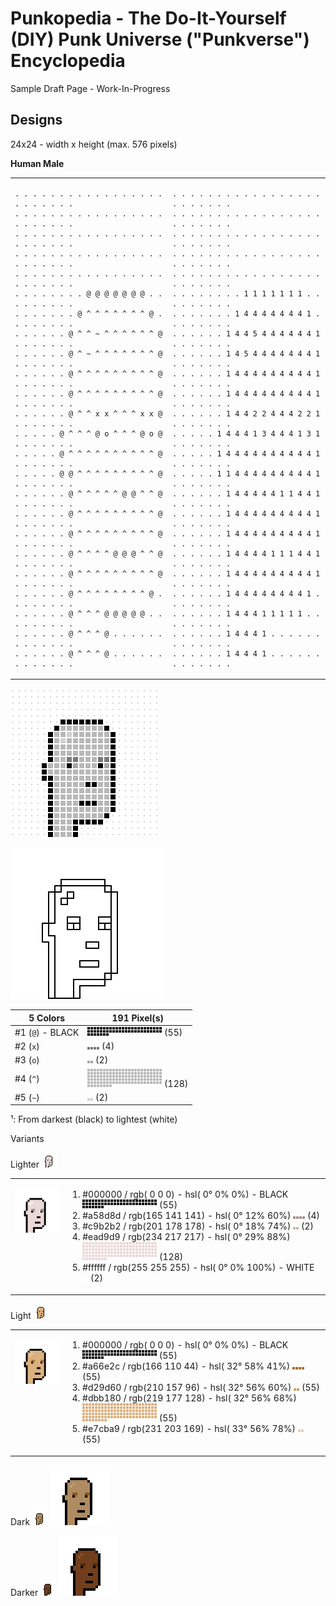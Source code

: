 # Punkopedia  - The Do-It-Yourself (DIY) Punk Universe ("Punkverse") Encyclopedia


Sample Draft Page - Work-In-Progress



## Designs

24x24 - width x height  (max. 576 pixels)


**Human Male**


<table width="100%">
<tr>
<td markdown="1" style="vertical-align: top;">

```
. . . . . . . . . . . . . . . . . . . . . . . .
. . . . . . . . . . . . . . . . . . . . . . . .
. . . . . . . . . . . . . . . . . . . . . . . .
. . . . . . . . . . . . . . . . . . . . . . . .
. . . . . . . . . . . . . . . . . . . . . . . .
. . . . . . . . @ @ @ @ @ @ @ . . . . . . . . .
. . . . . . . @ ^ ^ ^ ^ ^ ^ ^ @ . . . . . . . .
. . . . . . @ ^ ^ ~ ^ ^ ^ ^ ^ ^ @ . . . . . . .
. . . . . . @ ^ ~ ^ ^ ^ ^ ^ ^ ^ @ . . . . . . .
. . . . . . @ ^ ^ ^ ^ ^ ^ ^ ^ ^ @ . . . . . . .
. . . . . . @ ^ ^ ^ ^ ^ ^ ^ ^ ^ @ . . . . . . .
. . . . . . @ ^ ^ x x ^ ^ ^ x x @ . . . . . . .
. . . . . @ ^ ^ ^ @ o ^ ^ ^ @ o @ . . . . . . .
. . . . . @ ^ ^ ^ ^ ^ ^ ^ ^ ^ ^ @ . . . . . . .
. . . . . @ @ ^ ^ ^ ^ ^ ^ ^ ^ ^ @ . . . . . . .
. . . . . . @ ^ ^ ^ ^ ^ @ @ ^ ^ @ . . . . . . .
. . . . . . @ ^ ^ ^ ^ ^ ^ ^ ^ ^ @ . . . . . . .
. . . . . . @ ^ ^ ^ ^ ^ ^ ^ ^ ^ @ . . . . . . .
. . . . . . @ ^ ^ ^ ^ @ @ @ ^ ^ @ . . . . . . .
. . . . . . @ ^ ^ ^ ^ ^ ^ ^ ^ ^ @ . . . . . . .
. . . . . . @ ^ ^ ^ ^ ^ ^ ^ ^ @ . . . . . . . .
. . . . . . @ ^ ^ ^ @ @ @ @ @ . . . . . . . . .
. . . . . . @ ^ ^ ^ @ . . . . . . . . . . . . .
. . . . . . @ ^ ^ ^ @ . . . . . . . . . . . . .
```

</td>
<td markdown="1" style="vertical-align: top;">

```
. . . . . . . . . . . . . . . . . . . . . . . .
. . . . . . . . . . . . . . . . . . . . . . . .
. . . . . . . . . . . . . . . . . . . . . . . .
. . . . . . . . . . . . . . . . . . . . . . . .
. . . . . . . . . . . . . . . . . . . . . . . .
. . . . . . . . 1 1 1 1 1 1 1 . . . . . . . . .
. . . . . . . 1 4 4 4 4 4 4 4 1 . . . . . . . .
. . . . . . 1 4 4 5 4 4 4 4 4 4 1 . . . . . . .
. . . . . . 1 4 5 4 4 4 4 4 4 4 1 . . . . . . .
. . . . . . 1 4 4 4 4 4 4 4 4 4 1 . . . . . . .
. . . . . . 1 4 4 4 4 4 4 4 4 4 1 . . . . . . .
. . . . . . 1 4 4 2 2 4 4 4 2 2 1 . . . . . . .
. . . . . 1 4 4 4 1 3 4 4 4 1 3 1 . . . . . . .
. . . . . 1 4 4 4 4 4 4 4 4 4 4 1 . . . . . . .
. . . . . 1 1 4 4 4 4 4 4 4 4 4 1 . . . . . . .
. . . . . . 1 4 4 4 4 4 1 1 4 4 1 . . . . . . .
. . . . . . 1 4 4 4 4 4 4 4 4 4 1 . . . . . . .
. . . . . . 1 4 4 4 4 4 4 4 4 4 1 . . . . . . .
. . . . . . 1 4 4 4 4 1 1 1 4 4 1 . . . . . . .
. . . . . . 1 4 4 4 4 4 4 4 4 4 1 . . . . . . .
. . . . . . 1 4 4 4 4 4 4 4 4 1 . . . . . . . .
. . . . . . 1 4 4 4 1 1 1 1 1 . . . . . . . . .
. . . . . . 1 4 4 4 1 . . . . . . . . . . . . .
. . . . . . 1 4 4 4 1 . . . . . . . . . . . . .
```

</td>
</tr>
</table>


![](i/human-male_spec.png)

</td>
<td markdown="1" style="vertical-align: top;">

![](i/human-male_sketch.png)



| 5 Colors | 191 Pixel(s)|
|------|------|
| \#1 (`@`) - BLACK | ![](i/human-male_color1.png) (55)  |
|  \#2 (`x`) | ![](i/human-male_color2.png) (4)   |
|  \#3 (`o`) | ![](i/human-male_color3.png) (2)   |
|  \#4 (`^`) | ![](i/human-male_color4.png) (128)   |
|  \#5 (`~`) | ![](i/human-male_color5.png) (2)  |

¹: From darkest (black) to lightest (white)


Variants

Lighter  ![](i/human-male_lighter.png)


<table width="100%">
<tr>
<td markdown="1" style="vertical-align: top;">

![](i/human-male_lighter4x.png)

</td>
<td markdown="1" style="vertical-align: top;">

1.   #000000 / rgb(  0   0   0) - hsl(  0°   0%   0%)           - BLACK  ![](i/human-male_lighter_color1.png) (55)
2.   #a58d8d / rgb(165 141 141) - hsl(  0°  12%  60%)  ![](i/human-male_lighter_color2.png) (4)
3.   #c9b2b2 / rgb(201 178 178) - hsl(  0°  18%  74%)  ![](i/human-male_lighter_color3.png) (2)
4.  #ead9d9 / rgb(234 217 217) - hsl(  0°  29%  88%)   ![](i/human-male_lighter_color4.png) (128)
5.    #ffffff / rgb(255 255 255) - hsl(  0°   0% 100%)           - WHITE  ![](i/human-male_lighter_color5.png) (2)

</td>
</tr>
</table>


Light  ![](i/human-male_light.png)

<table width="100%">
<tr>
<td markdown="1" style="vertical-align: top;">

![](i/human-male_light4x.png)

</td>
<td markdown="1" style="vertical-align: top;">

1.  #000000 / rgb(  0   0   0) - hsl(  0°   0%   0%)  - BLACK  ![](i/human-male_light_color1.png) (55)
2.  #a66e2c / rgb(166 110  44) - hsl( 32°  58%  41%)  ![](i/human-male_light_color2.png) (55)
3.  #d29d60 / rgb(210 157  96) - hsl( 32°  56%  60%)  ![](i/human-male_light_color3.png) (55)
4.  #dbb180 / rgb(219 177 128) - hsl( 32°  56%  68%)  ![](i/human-male_light_color4.png) (55)
5.  #e7cba9 / rgb(231 203 169) - hsl( 33°  56%  78%)  ![](i/human-male_light_color5.png) (55)

</td>
</tr>
</table>

Dark   ![](i/human-male_dark.png) ![](i/human-male_dark4x.png)

Darker  ![](i/human-male_darker.png) ![](i/human-male_darker4x.png)
